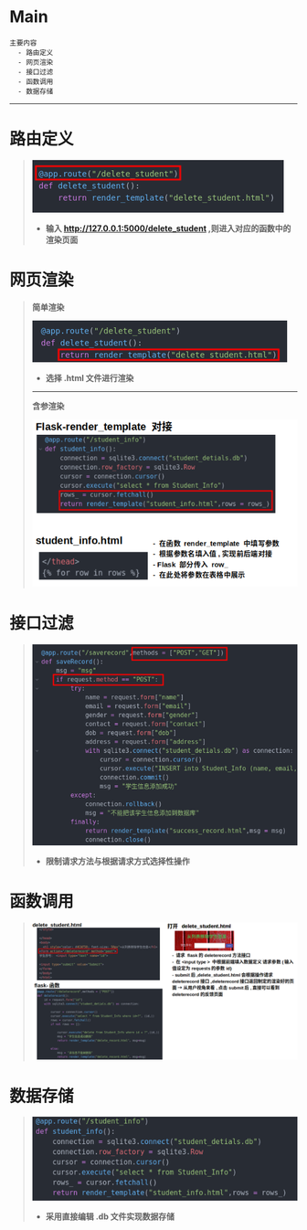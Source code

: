 # Main
```
主要内容
  - 路由定义
  - 网页渲染
  - 接口过滤
  - 函数调用
  - 数据存储
```
---

# 路由定义
> <img src="./image/20230109_002849_30.png">
>
> - **输入 http://127.0.0.1:5000/delete_student ,则进入对应的函数中的渲染页面**

# 网页渲染
> **简单渲染**
>
> <img src="./image/20230109_003140_92.png">
>
> - **选择 .html 文件进行渲染**
>
> ---
>
> **含参渲染**
>
> <img src="./image/20230109_005926_61.png">

# 接口过滤
> <img src="./image/20230109_010419_34.png">
>
> - **限制请求方法与根据请求方式选择性操作**

# 函数调用
> <img src="./image/20230109_012229_80.png">

# 数据存储
> <img src="./image/20230109_010711_26.png">
>
> - **采用直接编辑 .db 文件实现数据存储**
